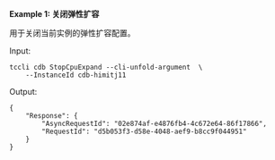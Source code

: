 **Example 1: 关闭弹性扩容**

用于关闭当前实例的弹性扩容配置。

Input: 

```
tccli cdb StopCpuExpand --cli-unfold-argument  \
    --InstanceId cdb-himitj11
```

Output: 
```
{
    "Response": {
        "AsyncRequestId": "02e874af-e4876fb4-4c672e64-86f17866",
        "RequestId": "d5b053f3-d58e-4048-aef9-b8cc9f044951"
    }
}
```

